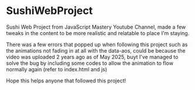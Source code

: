 # SushiWebProject
Sushi Web Project from JavaScript Mastery Youtube Channel, made a few tweaks in the content to be 
more realistic and relatable to place I'm staying. 

There was a few errors that popped up when following this project such as the animations not fading in at all 
with the data-aos, could be because the video was uploaded 2 years ago as of May 2025, buyt I've managed to solve 
the bug by including some codes to allow the animation to flow normally again (refer to index.html and js)

Hope this helps anyone that followed this project! 
